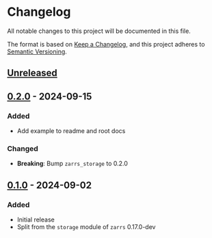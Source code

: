 # Changelog

All notable changes to this project will be documented in this file.

The format is based on [Keep a Changelog](https://keepachangelog.com/en/1.0.0/),
and this project adheres to [Semantic Versioning](https://semver.org/spec/v2.0.0.html).

## [Unreleased]

## [0.2.0] - 2024-09-15

### Added
 - Add example to readme and root docs

### Changed
 - **Breaking**: Bump `zarrs_storage` to 0.2.0

## [0.1.0] - 2024-09-02

### Added
 - Initial release
 - Split from the `storage` module of `zarrs` 0.17.0-dev

[unreleased]: https://github.com/LDeakin/zarrs/compare/zarrs_object_store-v0.2.0...HEAD
[0.2.0]: https://github.com/LDeakin/zarrs/releases/tag/zarrs_object_store-v0.2.0
[0.1.0]: https://github.com/LDeakin/zarrs/releases/tag/zarrs_object_store-v0.1.0
